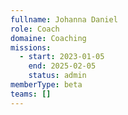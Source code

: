```yaml
---
fullname: Johanna Daniel
role: Coach
domaine: Coaching
missions:
  - start: 2023-01-05
    end: 2025-02-05
    status: admin
memberType: beta
teams: []
---
```

